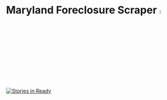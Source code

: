 # Maryland Foreclosure Scraper <img src = "https://raw.githubusercontent.com/BNIA/maryland-foreclosure-scraper/master/static/logo.png" width="5%" height="5%">

[![Stories in Ready](https://badge.waffle.io/BNIA/Close-Crawl.png?label=ready&title=Ready)](http://waffle.io/BNIA/Close-Crawl)

